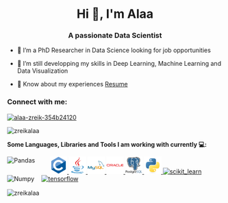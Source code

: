 <h1 align="center">Hi 👋, I'm Alaa</h1>
<h3 align="center">A passionate Data Scientist</h3>

- 🔭 I’m a PhD Researcher in Data Science looking for job opportunities

- 🌱 I’m still developping my skills in Deep Learning, Machine Learning and Data Visualization

- 📄 Know about my experiences [Resume](https://drive.google.com/file/d/1VpGt0MLf4HgNVvMigy6DiwVWgi5q9g8v/view?usp=sharing)

<h3 align="left">Connect with me:</h3>
<p align="left">
  <a href="https://linkedin.com/in/alaa-zreik-354b24120" target="blank"><img align="center" src="https://raw.githubusercontent.com/rahuldkjain/github-profile-readme-generator/master/src/images/icons/Social/linked-in-alt.svg" alt="alaa-zreik-354b24120" height="30" width="40" /></a>
  <p align="left"> <img src="https://komarev.com/ghpvc/?username=zreikalaa&color=blueviolet" alt="zreikalaa" /> </p></div>
</p>

<strong>Some Languages, Libraries and Tools I am working with currently :computer::</strong>
<p align="left"> 
  <a href="https://www.cprogramming.com/" target="_blank" rel="noreferrer"> 
    <img src="https://raw.githubusercontent.com/devicons/devicon/master/icons/c/c-original.svg" alt="c" width="40" height="40"/> 
  </a> 
  <a href="https://www.java.com" target="_blank" rel="noreferrer"> 
    <img src="https://raw.githubusercontent.com/devicons/devicon/master/icons/java/java-original.svg" alt="java" width="40" height="40"/> 
  </a> 
  <a href="https://www.mysql.com/" target="_blank" rel="noreferrer"> 
    <img src="https://raw.githubusercontent.com/devicons/devicon/master/icons/mysql/mysql-original-wordmark.svg" alt="mysql" width="40" height="40"/> 
  </a> 
  <a href="https://www.oracle.com/" target="_blank" rel="noreferrer"> 
    <img src="https://raw.githubusercontent.com/devicons/devicon/master/icons/oracle/oracle-original.svg" alt="oracle" width="40" height="40"/> 
  </a> 
  <a href="https://pandas.pydata.org/" target="_blank" rel="noreferrer"> 
    <img align="left" alt="Pandas" width="100px" hight="56px" src="https://upload.wikimedia.org/wikipedia/commons/e/ed/Pandas_logo.svg" />
  </a>
  <a href="https://www.postgresql.org" target="_blank" rel="noreferrer"> 
    <img src="https://raw.githubusercontent.com/devicons/devicon/master/icons/postgresql/postgresql-original-wordmark.svg" alt="postgresql" width="40" height="40"/>     </a> 
  <a href="https://www.python.org" target="_blank" rel="noreferrer"> 
    <img src="https://raw.githubusercontent.com/devicons/devicon/master/icons/python/python-original.svg" alt="python" width="40" height="40"/> 
  </a> 
  <a href="https://scikit-learn.org/" target="_blank" rel="noreferrer"> 
    <img src="https://upload.wikimedia.org/wikipedia/commons/0/05/Scikit_learn_logo_small.svg" alt="scikit_learn" width="40" height="40"/> 
  </a> 
  <a href="https://www.tensorflow.org" target="_blank" rel="noreferrer"> 
    <img src="https://www.vectorlogo.zone/logos/tensorflow/tensorflow-icon.svg" alt="tensorflow" width="40" height="40"/> 
  </a> 
  <img align="left" alt="Numpy" width="80px"  src="https://github.com/numpy/numpy/blob/7e7f4adab814b223f7f917369a72757cd28b10cb/branding/icons/numpylogo.svg" />
</p>

<p><img align="center" src="https://github-readme-stats.vercel.app/api/top-langs?username=zreikalaa&show_icons=true&locale=en&layout=compact" alt="zreikalaa" /></p>
